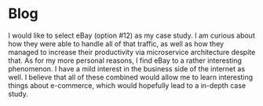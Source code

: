 # Blog
I would like to select eBay (option #12) as my case study. 
I am curious about how they were able to handle all of that traffic, as well as how they managed to increase their productivity via microservice architecture despite that.
As for my more personal reasons, I find eBay to a rather interesting phenomenon. I have a mild interest in the business side of the internet as well. I believe that all of
these combined would allow me to learn interesting things about e-commerce, which would hopefully lead to a in-depth case study.
